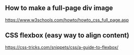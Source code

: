 
## How to make a full-page div image

https://www.w3schools.com/howto/howto_css_full_page.asp

## CSS flexbox (easy way to align content)

https://css-tricks.com/snippets/css/a-guide-to-flexbox/
